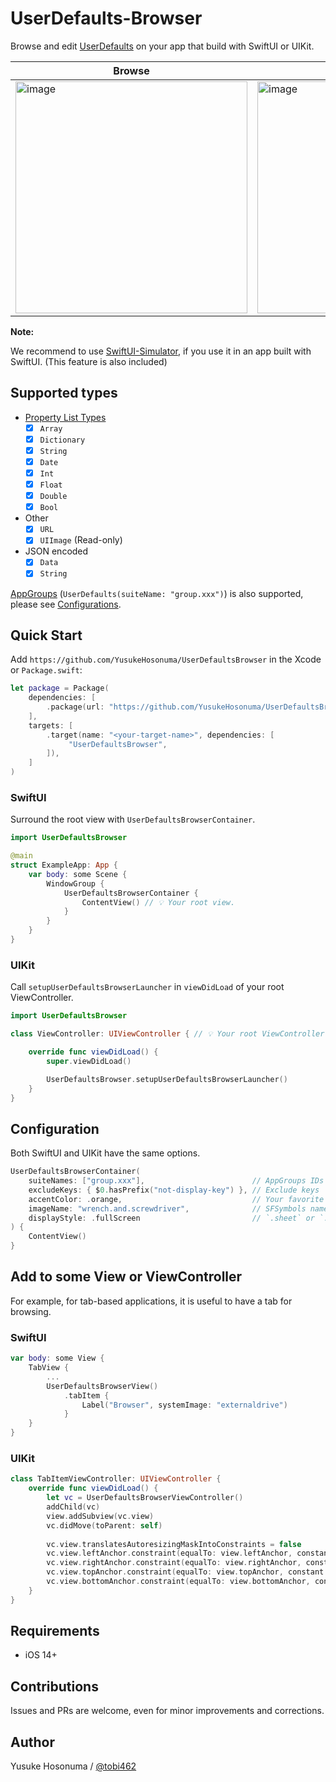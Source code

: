 # UserDefaults-Browser

Browse and edit [UserDefaults](https://developer.apple.com/documentation/foundation/userdefaults) on your app that build with SwiftUI or UIKit.

| Browse | Edit (as JSON) | Edit (Date) | Export |
| -- | -- | -- | -- |
|<img width="371" alt="image" src="https://user-images.githubusercontent.com/2990285/167252878-b249117e-cc82-46f4-a983-f200d5a0bbc7.png">|<img width="371" alt="image" src="https://user-images.githubusercontent.com/2990285/167252911-19ecbe95-91d8-406f-88a1-aae6b6ade73a.png">|<img width="371" alt="image" src="https://user-images.githubusercontent.com/2990285/167252933-a024d34f-8442-4105-b1cc-fd6558209a81.png">|<img width="371" alt="image" src="https://user-images.githubusercontent.com/2990285/167252960-b33a9c62-f38d-46fd-a518-874dcf21aad5.png">|

**Note:**

We recommend to use [SwiftUI-Simulator](https://github.com/YusukeHosonuma/SwiftUI-Simulator), if you use it in an app built with SwiftUI. (This feature is also included)

## Supported types

- [Property List Types](https://developer.apple.com/library/archive/documentation/General/Conceptual/DevPedia-CocoaCore/PropertyList.html)
  - [x] `Array`
  - [x] `Dictionary`
  - [x] `String`
  - [x] `Date`
  - [x] `Int`
  - [x] `Float`
  - [x] `Double`
  - [x] `Bool`
- Other
  - [x] `URL`
  - [x] `UIImage` (Read-only)
- JSON encoded
  - [x] `Data`
  - [x] `String`

[AppGroups](https://developer.apple.com/documentation/bundleresources/entitlements/com_apple_security_application-groups) (`UserDefaults(suiteName: "group.xxx")`) is also supported, please see [Configurations](#Configurations).

## Quick Start

Add `https://github.com/YusukeHosonuma/UserDefaultsBrowser` in the Xcode or `Package.swift`:

```swift
let package = Package(
    dependencies: [
        .package(url: "https://github.com/YusukeHosonuma/UserDefaultsBrowser", from: "xxx"),
    ],
    targets: [
        .target(name: "<your-target-name>", dependencies: [
             "UserDefaultsBrowser",
        ]),
    ]
)
```

### SwiftUI

Surround the root view with `UserDefaultsBrowserContainer`.

```swift
import UserDefaultsBrowser

@main
struct ExampleApp: App {
    var body: some Scene {
        WindowGroup {
            UserDefaultsBrowserContainer {
                ContentView() // 💡 Your root view.
            }
        }
    }
}
```

### UIKit

Call `setupUserDefaultsBrowserLauncher` in `viewDidLoad` of your root ViewController.

```swift
import UserDefaultsBrowser

class ViewController: UIViewController { // 💡 Your root ViewController.

    override func viewDidLoad() {
        super.viewDidLoad()

        UserDefaultsBrowser.setupUserDefaultsBrowserLauncher()
    }
}
```

## Configuration

Both SwiftUI and UIKit have the same options.

```swift
UserDefaultsBrowserContainer(
    suiteNames: ["group.xxx"],                        // AppGroups IDs
    excludeKeys: { $0.hasPrefix("not-display-key") }, // Exclude keys
    accentColor: .orange,                             // Your favorite color (`UIColor` type in UIKit-based API)
    imageName: "wrench.and.screwdriver",              // SFSymbols name
    displayStyle: .fullScreen                         // `.sheet` or `.fullScreen`
) {
    ContentView()
}
```

## Add to some View or ViewController

For example, for tab-based applications, it is useful to have a tab for browsing.

### SwiftUI

```swift
var body: some View {
    TabView {
        ...
        UserDefaultsBrowserView()
            .tabItem {
                Label("Browser", systemImage: "externaldrive")
            }
    }
}
```

### UIKit

```swift
class TabItemViewController: UIViewController {
    override func viewDidLoad() {
        let vc = UserDefaultsBrowserViewController()
        addChild(vc)
        view.addSubview(vc.view)
        vc.didMove(toParent: self)
        
        vc.view.translatesAutoresizingMaskIntoConstraints = false
        vc.view.leftAnchor.constraint(equalTo: view.leftAnchor, constant: 0).isActive = true
        vc.view.rightAnchor.constraint(equalTo: view.rightAnchor, constant: 0).isActive = true
        vc.view.topAnchor.constraint(equalTo: view.topAnchor, constant: 0).isActive = true
        vc.view.bottomAnchor.constraint(equalTo: view.bottomAnchor, constant: 0).isActive = true
    }
}
```

## Requirements

- iOS 14+

## Contributions

Issues and PRs are welcome, even for minor improvements and corrections.

## Author

Yusuke Hosonuma / [@tobi462](https://twitter.com/tobi462)
